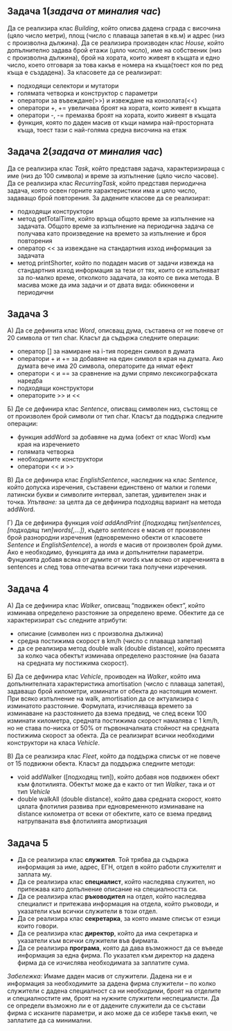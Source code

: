 
## Задача 1(*задача от миналия час*)
Да се реализира клас *Building*, който описва дадена сграда с височина (цяло число метри), площ (число с плаваща запетая в кв.м) и адрес 
(низ с произволна дължина). Да се реализира производен клас *House*, който допълнително задава брой етажи (цяло число), име на собственик
(низ с произволна дължина), брой на хората, които живеят в къщата и едно число, което отговаря за това какъв е номера на къща(тоест коя по ред
къща е създадена). За класовете да се реализират:
- подходящи селектори и мутатори
- голямата четворка и конструктор с параметри
- оператори за въвеждане(>>) и извеждане на конзолата(<<)
- оператори +, += увеличава броят на хората, които живеят в къщата
- оператори -, -= премахва броят на хората, които живеят в къщата
- функция, която по даден масив от къщи намира най-просторната къща, тоест тази с най-голяма средна височина на етаж

## Задача 2(*задача от миналия час*)
Да се реализира клас *Task*, който представя задача, характеризираща с име (низ до 100 символа) и време за изпълнение (цяло число часове). 
Да се реализира клас *RecurringTask*, който представя периодична задача, която освен горните характеристики има и цяло число, задаващо брой повторения. 
За дадените класове да се реализират:
- подходящи конструктори
- метод getTotalTime, който връща общото време за изпълнение на задачата. Общото време за изпълнение на периодична задача се
 получава като произведение на времето за изпълнение и броя повторения
- оператор << за извеждане на стандартния изход информация за задачата
- метод printShorter, който по подаден масив от задачи извежда на стандартния изход информация за тези от тях, които се изпълняват за по-малко време, отколкото задачата, за която се вика метода. В масива може да има задачи и от двата вида: обикновени и периодични

## Задача 3
А) Да се дефинита клас *Word*, описващ дума, съставена от не повече от 20 символа от тип
char. Класът да съдържа следните операции:
- оператор [] за намиране на i-тия пореден символ в думата
- оператори + и += за добавяне на един символ в края на думата. Ако думата вече има 20 символа,  операторите да нямат ефект
- оператори < и == за сравнение на думи спрямо лексикографската наредба
- подходящи конструктори
- операторите >> и <<

Б) Де се дефинира клас *Sentence*, описващ символен низ, състоящ се от произволен брой
символи от тип char. Класът да поддържа следните операции:
- функция addWord за добавяне на дума (обект от клас Word) към края на изречението
- голямата четворка
- необходимите конструктори
- оператори << и >>

В) Да се дефинира клас *EnglishSentence*, наследник на клас *Sentence*, който допуска изречения, съставени единствено от малки и големи 
латински букви и символите интервал, запетая, удивителен знак и точка. 
*Упътване:* за целта да се дефинира подходящ вариант на метода addWord.

Г) Да се дефинира функция *void addAndPrint ([подходящ тип]sentences, [подходящ тип]words[,...])*,
където *sentences* е масив от произволен брой разнородни изречения (едновременно обекти
от класовете *Sentence* и *EnglishSentence*), a *words* е масив от произволен брой думи. Ако е
необходимо, функцията да има и допълнителни параметри. Фунцкията добавя всяка от
думите от words към всяко от изреченията в sentences и след това отпечатва всички така
получени изречения.

## Задача 4
А) Да се дефинира клас *Walker*, описващ “подвижен обект”, който изминава определено разстояние за определено време.
Обектите да се характеризират със следните атрибути:
- описание (символен низ с произволна дължина)
- средна постижима скорост в km/h (число с плаваща запетая)
- да се реализира метод double walk (double distance), който пресмята за колко чaса обектът изминава определено разстояние (на базата на средната му постижима скорост).

Б) Да се дефинира клас *Vehicle*, проиводен на *Walker*, който има допълнителната характеристика amortisation (число с плаваща запетая), 
задаващо брой километри, изминати от обекта до настоящия момент. При всяко изпълнение на walk, amortisation да се актуализира с изминатото 
разстояние. Формулата, изчисляваща времето за изминаване на разстоянието да взема предвид, че след всеки 100 изминати километра, средната постижима
скорост намалява с 1 km/h, но не става по-ниска от 50% от първоначалната стойност на средната постижима скорост за обекта. Да се реализират всички 
необходими конструктори на класа *Vehicle*.

В) Да се реализира клас *Fleet*, който да поддържа списък от не повече от 15 подвижни обекта. Класът да поддържа следните методи:
- void addWalker ([подходящ тип]), който добавя нов подвижен обект към
флотилията. Обектът може да е както от тип *Walker*, така и от тип *Vehicle*
- double walkAll (double distance), който дава средната скорост, която цялата
флотилия развива при едновременното изминаване на distance километра от всеки
от обектите, като се взема предвид натрупваната във флотилията амортизация

## Задача 5
- Да се реализира клас **служител**. Той трябва да съдържа информация за име, адрес, ЕГН, отдел в който работи служителят и заплата му.
- Да се реализира клас **специалист**, който наследява служител, но притежава като допълнение описание на специалността си.
- Да се реализира клас **ръководител** на отдел, който наследява специалист и притежава информация на отдела, който ръководи, и указатели към всички служители в този отдел.
- Да се реализира клас **секретарка**, за която имаме списък от езици които говори.
- Да се реализира клас **директор**, който да има секретарка и указатели към  всички служители във фирмата.
- Да се реализира **програма**, която да дава възможност да се въведе информация за една фирма. По указател към директор на дадена фирма да се изчислява необходимата за заплатите сума.

*Забележка:* Имаме даден масив от служители. Дадена ни е и информация за необходимите за
дадена фирма служители – по колко служители с дадена специалност са ни
необходими, броят на отделите и специалностите им, броят на нужните служители
неспециалисти. Да се определи възможно ли е от дадените служители да се
състави фирма с исканите параметри, и ако може да се избере такъв екип, че
заплатите да са минимални.
